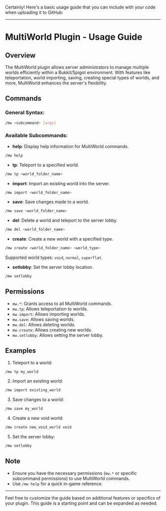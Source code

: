 Certainly! Here's a basic usage guide that you can include with your code when uploading it to GitHub:

---

# MultiWorld Plugin - Usage Guide

## Overview

The MultiWorld plugin allows server administrators to manage multiple worlds efficiently within a Bukkit/Spigot environment. With features like teleportation, world importing, saving, creating special types of worlds, and more, MultiWorld enhances the server's flexibility.

## Commands

### General Syntax:

```bash
/mw <subcommand> [args]
```

### Available Subcommands:

- **help**: Display help information for MultiWorld commands.

```bash
/mw help
```

- **tp**: Teleport to a specified world.

```bash
/mw tp <world_folder_name>
```

- **import**: Import an existing world into the server.

```bash
/mw import <world_folder_name>
```

- **save**: Save changes made to a world.

```bash
/mw save <world_folder_name>
```

- **del**: Delete a world and teleport to the server lobby.

```bash
/mw del <world_folder_name>
```

- **create**: Create a new world with a specified type.

```bash
/mw create <world_folder_name> <world_type>
```

Supported world types: `void`, `normal`, `superflat`.

- **setlobby**: Set the server lobby location.

```bash
/mw setlobby
```

## Permissions

- `mw.*`: Grants access to all MultiWorld commands.
- `mw.tp`: Allows teleportation to worlds.
- `mw.import`: Allows importing worlds.
- `mw.save`: Allows saving worlds.
- `mw.del`: Allows deleting worlds.
- `mw.create`: Allows creating new worlds.
- `mw.setlobby`: Allows setting the server lobby.

## Examples

1. Teleport to a world:

```bash
/mw tp my_world
```

2. Import an existing world:

```bash
/mw import existing_world
```

3. Save changes to a world:

```bash
/mw save my_world
```

4. Create a new void world:

```bash
/mw create new_void_world void
```

5. Set the server lobby:

```bash
/mw setlobby
```

## Note

- Ensure you have the necessary permissions (`mw.*` or specific subcommand permissions) to use MultiWorld commands.
- Use `/mw help` for a quick in-game reference.

---

Feel free to customize the guide based on additional features or specifics of your plugin. This guide is a starting point and can be expanded as needed.

